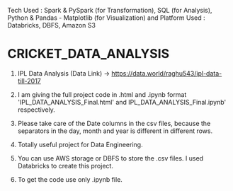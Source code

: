 Tech Used : Spark & PySpark (for Transformation), SQL (for Analysis), Python & Pandas - Matplotlib (for Visualization) and
Platform Used : Databricks, DBFS, Amazon S3

# CRICKET_DATA_ANALYSIS

1. IPL Data Analysis (Data Link) -> https://data.world/raghu543/ipl-data-till-2017

2. I am giving the full project code in .html and .ipynb format 'IPL_DATA_ANALYSIS_Final.html' and IPL_DATA_ANALYSIS_Final.ipynb' respectively.

3. Please take care of the Date columns in the csv files, because the separators in the day, month and year is different in different rows.

4. Totally useful project for Data Engineering.

5. You can use AWS storage or DBFS to store the .csv files. I used Databricks to create this project.

6. To get the code use only .ipynb file. 

